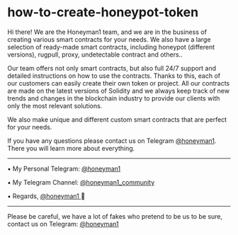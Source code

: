 # how-to-create-honeypot-token

Hi there!
We are the Honeyman1 team, and we are in the business of creating various smart contracts for your needs.
We also have a large selection of ready-made smart contracts, including honeypot (different versions), rugpull, proxy, undetectable contract and others..

Our team offers not only smart contracts, but also full 24/7 support and detailed instructions on how to use the contracts. Thanks to this, each of our customers can easily create their own token or project.
All our contracts are made on the latest versions of Solidity and we always keep track of new trends and changes in the blockchain industry to provide our clients with only the most relevant solutions.

We also make unique and different custom smart contracts that are perfect for your needs.

If you have any questions please contact us on Telegram [@honeyman1](https://t.me/honeyman1). There you will learn more about everything.

------------------------------------------------

▪️ My Personal Telegram: [@honeyman1](https://t.me/honeyman1)

▪️ My Telegram Channel: [@honeyman1_community](https://t.me/honeyman1_community)

▪️ Regards, [@honeyman1 ](https://t.me/honeyman1)🖤


------------------------------------------------



Please be careful, we have a lot of fakes who pretend to be us to be sure, contact us on Telegram: [@honeyman1](https://t.me/honeyman1)

